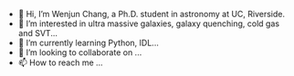 - 👋 Hi, I’m Wenjun Chang, a Ph.D. student in astronomy at UC, Riverside.
- 👀 I’m interested in ultra massive galaxies, galaxy quenching, cold gas and SVT...
- 🌱 I’m currently learning Python, IDL...
- 💞️ I’m looking to collaborate on ...
- 📫 How to reach me ...

<!---
Cristol-Chang/Cristol-Chang is a ✨ special ✨ repository because its `README.md` (this file) appears on your GitHub profile.
You can click the Preview link to take a look at your changes.
--->

